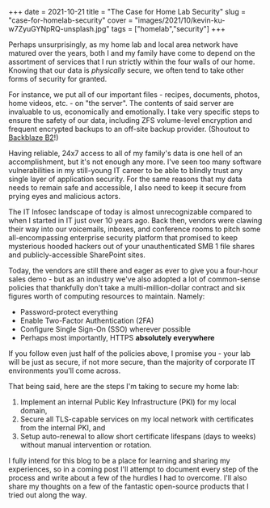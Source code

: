 +++
date = 2021-10-21
title = "The Case for Home Lab Security"
slug = "case-for-homelab-security"
cover = "images/2021/10/kevin-ku-w7ZyuGYNpRQ-unsplash.jpg"
tags = ["homelab","security"]
+++

Perhaps unsurprisingly, as my home lab and local area network have matured over the years, both I and my family have come to depend on the assortment of services that I run strictly within the four walls of our home.  Knowing that our data is *physically* secure, we often tend to take other forms of security for granted.
<!--more-->
For instance, we put all of our important files - recipes, documents, photos, home videos, etc. - on "the server".  The contents of said server are invaluable to us, economically and emotionally.  I take very specific steps to ensure the safety of our data, including ZFS volume-level encryption and frequent encrypted backups to an off-site backup provider.  (Shoutout to [Backblaze B2](https://www.backblaze.com/b2/cloud-storage.html)!)

Having reliable, 24x7 access to all of my family's data is one hell of an accomplishment, but it's not enough any more.  I've seen too many software vulnerabilities in my still-young IT career to be able to blindly trust any single layer of application security.  For the same reasons that my data needs to remain safe and accessible, I also need to keep it secure from prying eyes and malicious actors.

The IT Infosec landscape of today is almost unrecognizable compared to when I started in IT just over 10 years ago.  Back then, vendors were clawing their way into our voicemails, inboxes, and conference rooms to pitch some all-encompassing enterprise security platform that promised to keep mysterious hooded hackers out of your unauthenticated SMB 1 file shares and publicly-accessible SharePoint sites.

Today, the vendors are still there and eager as ever to give you a four-hour sales demo - but as an industry we've also adopted a lot of common-sense policies that thankfully don't take a multi-million-dollar contract and six figures worth of computing resources to maintain.  Namely:

* Password-protect everything
* Enable Two-Factor Authentication (2FA)
* Configure Single Sign-On (SSO) wherever possible
* Perhaps most importantly, HTTPS **absolutely everywhere**

If you follow even just half of the policies above, I promise you - your lab will be just as secure, if not more secure, than the majority of corporate IT environments you'll come across.

That being said, here are the steps I'm taking to secure my home lab:

1. Implement an internal Public Key Infrastructure (PKI) for my local domain,
2. Secure all TLS-capable services on my local network with certificates from the internal PKI, and
3. Setup auto-renewal to allow short certificate lifespans (days to weeks) without manual intervention or rotation.

I fully intend for this blog to be a place for learning and sharing my experiences, so in a coming post I'll attempt to document every step of the process and write about a few of the hurdles I had to overcome.  I'll also share my thoughts on a few of the fantastic open-source products that I tried out along the way.


